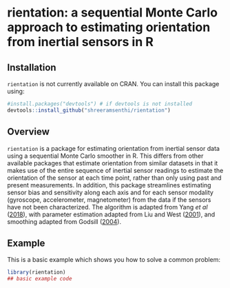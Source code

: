 # rientation: a sequential Monte Carlo approach to estimating orientation from inertial sensors in R

<!-- badges: start -->
<!-- badges: end -->


## Installation

`rientation` is not currently available on CRAN. You can install this package using:

``` r
#install.packages("devtools") # if devtools is not installed
devtools::install_github("shreeramsenthi/rientation")
```

## Overview

`rientation` is a package for estimating orientation from inertial sensor data using a sequential Monte Carlo smoother in R.
This differs from other available packages that estimate orientation from similar datasets in that it makes use of the entire sequence of inertial sensor readings to estimate the orientation of the sensor at each time point, rather than only using past and present measurements.
In addition, this package streamlines estimating sensor bias and sensitivity along each axis and for each sensor modality (gyroscope, accelerometer, magnetometer) from the data if the sensors have not been characterized.
The algorithm is adapted from Yang *et al* ([2018](https://projecteuclid.org/euclid.ba/1514516432)), with parameter estimation adapted from Liu and West ([2001](https://link.springer.com/chapter/10.1007/978-1-4757-3437-9_10)), and smoothing adapted from Godsill ([2004](https://www.tandfonline.com/doi/abs/10.1198/016214504000000151)).

## Example

This is a basic example which shows you how to solve a common problem:

``` r
library(rientation)
## basic example code
```
